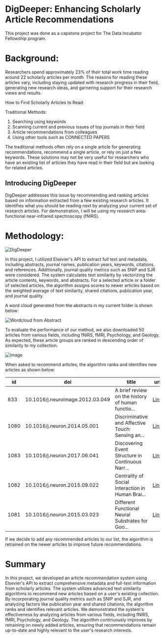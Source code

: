 # DigDeeper: Enhancing Scholarly Article Recommendations
This project was done as a capstone project for The Data Incubator Fellowship program.

# Background:

Researchers spend approximately 23% of their total work time reading around 22 scholarly articles per month. The reasons for reading these articles vary, including staying updated with research progress in their field, generating new research ideas, and garnering support for their research views and results.

 How to Find Scholarly Articles to Read:
 
 Traditional Methods:
1. Searching using keywords
2. Scanning current and previous issues of top journals in their field
3. Article recommendations from colleagues
4. Using other tools such as CONNECTED PAPERS

The traditional methods often rely on a single article for generating recommendations, recommend a single article, or rely on just a few keywords. These solutions may not be very useful for researchers who have an existing list of articles they have read in their field but are looking for related articles.

## Introducing DigDeeper

DigDeeper addresses this issue by recommending and ranking articles based on information extracted from a few existing research articles. It identifies what you should be reading next by analyzing your current set of research articles.
For demonstration, I will be using my research area: functional near-infrared spectroscopy (fNIRS).

# Methodology:

![DigDeeper](https://github.com/user-attachments/assets/3660fa3f-1389-4b24-847d-456bf5c28094)

In this project, I utilized Elsevier's API to extract full text and metadata, including abstracts, journal names, publication years, keywords, citations, and references. Additionally, journal quality metrics such as SNIP and SJR were considered. The system calculates text similarity by vectorizing the article contents, keywords, and abstracts. For a selected article or a folder of selected articles, the algorithm assigns scores to newer articles based on the weighted average of text similarity, shared citations, publication year, and journal quality.

A word cloud generated from the abstracts in my current folder is shown below:


![Wordcloud from Abstract](https://github.com/user-attachments/assets/c48fd159-c816-4c8d-9e7a-4e9c97806c06)

To evaluate the performance of our method, we also downloaded 50 articles from various fields, including fNIRS, fMRI, Psychology, and Geology. As expected, these article groups are ranked in descending order of similarity to my collection.

![image](https://github.com/user-attachments/assets/2b8cb8c0-1662-4a0e-9bb8-53ba7eb14730)

When asked to recommend articles, the algorithm ranks and identifies new articles as shown below:

| id   | doi                                    | title                                               | url                                                      | scores    |
|------|----------------------------------------|-----------------------------------------------------|----------------------------------------------------------|-----------|
| 833  | 10.1016/j.neuroimage.2012.03.049       | A brief review on the history of human functio...   | [Link](https://www.sciencedirect.com/science/article/...) | 3.317256  |
| 1080 | 10.1016/j.neuron.2014.05.001           | Discriminative and Affective Touch: Sensing an...    | [Link](https://www.sciencedirect.com/science/article/...) | 2.985293  |
| 1083 | 10.1016/j.neuron.2017.06.041           | Discovering Event Structure in Continuous Narr...    | [Link](https://www.sciencedirect.com/science/article/...) | 2.702325  |
| 1082 | 10.1016/j.neuron.2015.09.022           | Centrality of Social Interaction in Human Brai...    | [Link](https://www.sciencedirect.com/science/article/...) | 2.539782  |
| 1081 | 10.1016/j.neuron.2015.03.023           | Different Functional Neural Substrates for Goo...    | [Link](https://www.sciencedirect.com/science/article/...) | 2.421528  |

If we decide to add any recommended articles to our list, the algorithm is retrained on the newer articles to improve future recommendations.


# Summary
In this project, we developed an article recommendation system using Elsevier's API to extract comprehensive metadata and full-text information from scholarly articles. The system utilizes advanced text similarity algorithms to recommend new articles based on a user's existing collection. By incorporating journal quality metrics such as SNIP and SJR, and analyzing factors like publication year and shared citations, the algorithm ranks and identifies relevant articles. We demonstrated the system's effectiveness by analyzing articles from various fields, including fNIRS, fMRI, Psychology, and Geology. The algorithm continuously improves by retraining on newly added articles, ensuring that recommendations remain up-to-date and highly relevant to the user's research interests.

